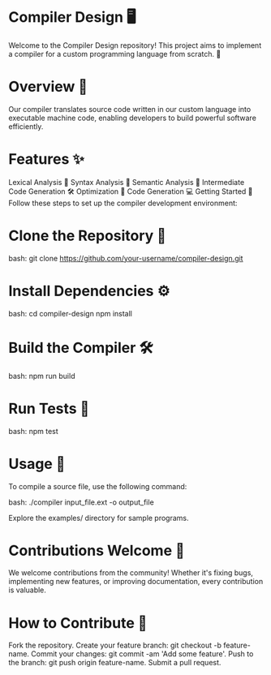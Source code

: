 # Compiler Design 🖥️
Welcome to the Compiler Design repository! This project aims to implement a compiler for a custom programming language from scratch. 🚀

# Overview 📝
Our compiler translates source code written in our custom language into executable machine code, enabling developers to build powerful software efficiently.

# Features ✨
Lexical Analysis 📝
Syntax Analysis 🧩
Semantic Analysis 🧠
Intermediate Code Generation 🛠️
Optimization 🚀
Code Generation 💻
Getting Started 🚦
Follow these steps to set up the compiler development environment:

# Clone the Repository 🔄

bash:
git clone https://github.com/your-username/compiler-design.git

# Install Dependencies ⚙️

bash:
cd compiler-design
npm install

# Build the Compiler 🛠️

bash:
npm run build

# Run Tests 🧪

bash:
npm test

# Usage 🚀
To compile a source file, use the following command:

bash:
./compiler input_file.ext -o output_file

Explore the examples/ directory for sample programs.

# Contributions Welcome 🎉
We welcome contributions from the community! Whether it's fixing bugs, implementing new features, or improving documentation, every contribution is valuable.

# How to Contribute 🤝
Fork the repository.
Create your feature branch: git checkout -b feature-name.
Commit your changes: git commit -am 'Add some feature'.
Push to the branch: git push origin feature-name.
Submit a pull request.

